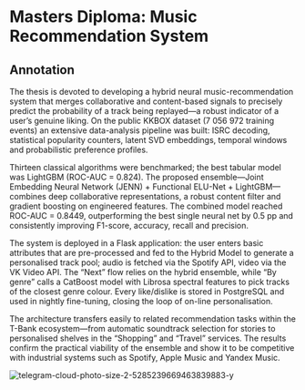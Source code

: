 # Masters Diploma: Music Recommendation System

## Annotation
The thesis is devoted to developing a hybrid neural music-recommendation system that merges collaborative and content-based signals to precisely predict the probability of a track being replayed—a robust indicator of a user’s genuine liking.
On the public KKBOX dataset (7 056 972 training events) an extensive data-analysis pipeline was built: ISRC decoding, statistical popularity counters, latent SVD embeddings, temporal windows and probabilistic preference profiles.

Thirteen classical algorithms were benchmarked; the best tabular model was LightGBM (ROC-AUC = 0.824).
The proposed ensemble—Joint Embedding Neural Network (JENN) + Functional ELU-Net + LightGBM—combines deep collaborative representations, a robust content filter and gradient boosting on engineered features. The combined model reached ROC-AUC = 0.8449, outperforming the best single neural net by 0.5 pp and consistently improving F1-score, accuracy, recall and precision.

The system is deployed in a Flask application: the user enters basic attributes that are pre-processed and fed to the Hybrid Model to generate a personalised track pool; audio is fetched via the Spotify API, video via the VK Video API.
The “Next” flow relies on the hybrid ensemble, while “By genre” calls a CatBoost model with Librosa spectral features to pick tracks of the closest genre colour. Every like/dislike is stored in PostgreSQL and used in nightly fine-tuning, closing the loop of on-line personalisation.

The architecture transfers easily to related recommendation tasks within the T-Bank ecosystem—from automatic soundtrack selection for stories to personalised shelves in the “Shopping” and “Travel” services.
The results confirm the practical viability of the ensemble and show it to be competitive with industrial systems such as Spotify, Apple Music and Yandex Music.

![telegram-cloud-photo-size-2-5285239669463839883-y](https://github.com/user-attachments/assets/03985732-d624-44cb-bc8a-738d0b91e6d6)
